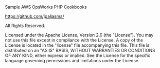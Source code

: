 Sample AWS OpsWorks PHP Cookbooks

<https://github.com/jpaljasma/>

All Rights Reserved.

Licensed under the Apache License, Version 2.0 (the "License").
You may not use this file except in compliance with the License.
A copy of the License is located in the "license" file accompanying this file. This file is distributed
on an "AS IS" BASIS, WITHOUT WARRANTIES OR CONDITIONS OF ANY KIND, either
express or implied. See the License for the specific language governing
permissions and limitations under the License.
